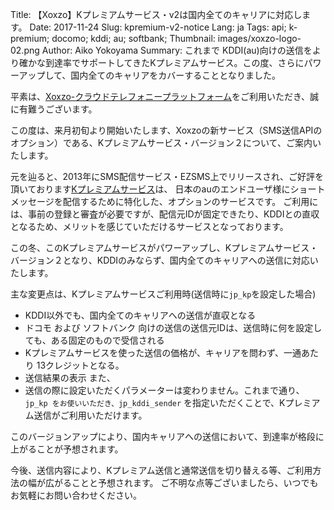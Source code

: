 Title: 【Xoxzo】Kプレミアムサービス・v2は国内全てのキャリアに対応します。
Date: 2017-11-24
Slug: kpremium-v2-notice
Lang: ja
Tags: api; k-premium; docomo; kddi; au; softbank; 
Thumbnail: images/xoxzo-logo-02.png
Author: Aiko Yokoyama
Summary: これまで KDDI(au)向けの送信をより確かな到達率でサポートしてきたKプレミアムサービス。この度、さらにパワーアップして、国内全てのキャリアをカバーすることとなりました。

平素は、[Xoxzo-クラウドテレフォニープラットフォーム](https://www.xoxzo.com/ja/)をご利用いただき、誠に有難うございます。

この度は、来月初旬より開始いたします、Xoxzoの新サービス（SMS送信APIのオプション）である、Kプレミアムサービス・バージョン２について、ご案内いたします。

元を辿ると、2013年にSMS配信サービス・EZSMS上でリリースされ、ご好評を頂いております[Kプレミアムサービス](https://help.xoxzo.com/ja/xoxzo-cloud-telephony-platform/articles/the-k-premium-service/)は、
日本のauのエンドユーザ様にショートメッセージを配信するために特化した、オプションのサービスです。
ご利用には、事前の登録と審査が必要ですが、配信元IDが固定できたり、KDDIとの直収となるため、メリットを感じていただけるサービスとなっております。

この冬、このKプレミアムサービスがパワーアップし、Kプレミアムサービス・バージョン２となり、KDDIのみならず、国内全てのキャリアへの送信に対応いたします。

主な変更点は、Kプレミアムサービスご利用時(送信時に`jp_kp`を設定した場合)
- KDDI以外でも、国内全てのキャリアへの送信が直収となる
- ドコモ および ソフトバンク 向けの送信の送信元IDは、送信時に何を設定しても、ある固定のもので受信される
- Kプレミアムサービスを使った送信の価格が、キャリアを問わず、一通あたり 13クレジットとなる。
- 送信結果の表示
また、
- 送信の際に設定いただくパラメーターは変わりません。これまで通り、`jp_kp をお使いいただき、jp_kddi_sender` を指定いただくことで、Kプレミアム送信がご利用いただけます。

このバージョンアップにより、国内キャリアへの送信において、到達率が格段に上がることが予想されます。

今後、送信内容により、Kプレミアム送信と通常送信を切り替える等、ご利用方法の幅が広がることと予想されます。
ご不明な点等ございましたら、いつでもお気軽にお問い合わせください。







